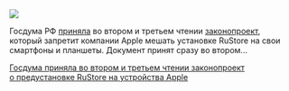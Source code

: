<!--2025-06-24 13:47:56-->
<div class="yb">
  <div class="rss habr"><img src="https://habrastorage.org/getpro/habr/upload_files/fe6/5fe/b1d/fe65feb1d27785a69b26b1f6dc05be6d.png" /><p>Госдума РФ <a href="https://ria.ru/20250624/gosduma-2025104934.html" rel="noopener noreferrer nofollow">приняла</a> во втором и третьем чтении <a href="https://sozd.duma.gov.ru/bill/654254-8" rel="noopener noreferrer nofollow">законопроект</a>, который запретит компании Apple мешать установке RuStore на свои смартфоны и планшеты. Документ принят сразу во втором... <p class="titl"><a href="https://habr.com/ru/news/921432/?utm_source=habrahabr&utm_medium=rss&utm_campaign=921432">Госдума приняла во втором и третьем чтении законопроект о предустановке RuStore на устройства Apple</a></p></div>
</div>
